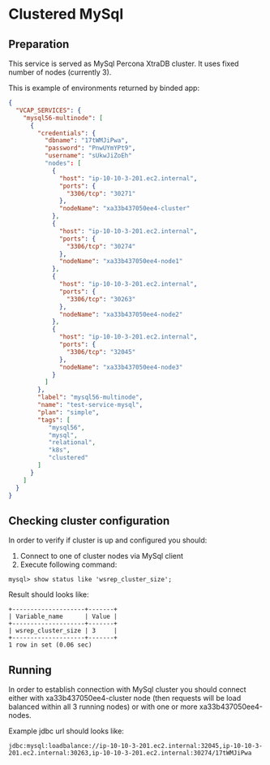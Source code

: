 # Clustered MySql

## Preparation

This service is served as MySql Percona XtraDB cluster. It uses fixed number of nodes (currently 3).

This is example of environments returned by binded app:
```json
{
  "VCAP_SERVICES": {
    "mysql56-multinode": [
      {
        "credentials": {
          "dbname": "17tWMJiPwa",
          "password": "PnwUYmYPt9",
          "username": "sUkwJiZoEh"
          "nodes": [
            {
              "host": "ip-10-10-3-201.ec2.internal",
              "ports": {
                "3306/tcp": "30271"
              },
              "nodeName": "xa33b437050ee4-cluster"
            },
            {
              "host": "ip-10-10-3-201.ec2.internal",
              "ports": {
                "3306/tcp": "30274"
              },
              "nodeName": "xa33b437050ee4-node1"
            },
            {
              "host": "ip-10-10-3-201.ec2.internal",
              "ports": {
                "3306/tcp": "30263"
              },
              "nodeName": "xa33b437050ee4-node2"
            },
            {
              "host": "ip-10-10-3-201.ec2.internal",
              "ports": {
                "3306/tcp": "32045"
              },
              "nodeName": "xa33b437050ee4-node3"
            }
          ]
        },
        "label": "mysql56-multinode",
        "name": "test-service-mysql",
        "plan": "simple",
        "tags": [
           "mysql56",
           "mysql",
           "relational",
           "k8s",
           "clustered"
        ]
      }
    ]
  }
}
```
## Checking cluster configuration

In order to verify if cluster is up and configured you should:

1. Connect to one of cluster nodes via MySql client
2. Execute following command:
```
mysql> show status like 'wsrep_cluster_size';
```

Result should looks like:

```
+--------------------+-------+
| Variable_name      | Value |
+--------------------+-------+
| wsrep_cluster_size | 3     |
+--------------------+-------+
1 row in set (0.06 sec)
```

## Running

In order to establish connection with MySql cluster you should connect either with xa33b437050ee4-cluster node
(then requests will be load balanced within all 3 running nodes) or with one or more xa33b437050ee4-nodes.

Example jdbc url should looks like:

```
jdbc:mysql:loadbalance://ip-10-10-3-201.ec2.internal:32045,ip-10-10-3-201.ec2.internal:30263,ip-10-10-3-201.ec2.internal:30274/17tWMJiPwa
```
